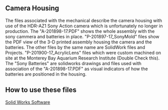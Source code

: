 ## Camera Housing

  The files associated with the mechanical describe the camera housing with use of the HDR-AZ1 Sony Action camera which is unfortunately no longer in production. The "A-201898-17.PDF" shows the whole assembly with the sony cammera and batteries in place.
  "P-201897-17_SonyMold" files show the PDF view of the 3-D printed assembly housing the camera and the batteries. The other files by the same name are SolidWork files and Projects. "P-201900-17_AcrylicLens" files which were custom machined on site at the Monterey Bay Aquarium Research Institute (Double Check this).
  The "Sony Batteries" are solidworks drawings and files used with association of the "A-201898-17.PDF" as visual indicators of how the batteries are positioned in the housing. 

## How to use these files

[Solid Works Software](https://www.solidworks.com)
